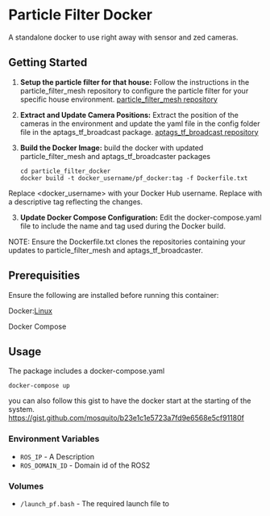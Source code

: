 # Particle Filter Docker

A standalone docker to use right away with sensor and zed cameras.

## Getting Started

1. **Setup the particle filter for that house:**
Follow the instructions in the particle_filter_mesh repository to configure the particle filter for your specific house environment.  [particle_filter_mesh repository](https://github.com/olaghattas/particle_filter_mesh) 

2. **Extract and Update Camera Positions:**
Extract the position of the cameras in the environment and update the yaml file in the config folder file in the aptags_tf_broadcast package. [aptags_tf_broadcast repository](https://github.com/olaghattas/aptags_tf_broadcast)

3. **Build the Docker Image:**
build the docker with updated particle_filter_mesh and aptags_tf_broadcaster packages
   ```
   cd particle_filter_docker
   docker build -t docker_username/pf_docker:tag -f Dockerfile.txt 
   ```
Replace <docker_username> with your Docker Hub username.
Replace <tag> with a descriptive tag reflecting the changes.

3. **Update Docker Compose Configuration:**
Edit the docker-compose.yaml file to include the name and tag used during the Docker build.

NOTE: Ensure the Dockerfile.txt clones the repositories containing your updates to particle_filter_mesh and aptags_tf_broadcaster.

## Prerequisities

Ensure the following are installed before running this container:

Docker:[Linux](https://docs.docker.com/linux/started/)

Docker Compose

## Usage
The package includes a docker-compose.yaml 

```
docker-compose up
```
you can also follow this gist to have the docker start at the starting of the system.
https://gist.github.com/mosquito/b23e1c1e5723a7fd9e6568e5cf91180f

### Environment Variables

* `ROS_IP` - A Description
* `ROS_DOMAIN_ID` - Domain id of the ROS2 

### Volumes

* `/launch_pf.bash` - The required launch file to 
